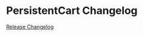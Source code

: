 # PersistentCart Changelog

[Release Changelog](https://github.com/spryker/persistent-cart/releases)
